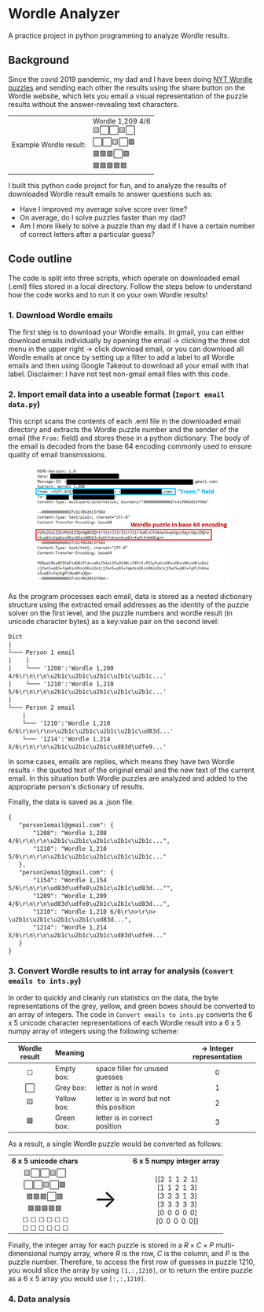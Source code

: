 # Wordle Analyzer
A practice project in python programming to analyze Wordle results.

## Background
Since the covid 2019 pandemic, my dad and I have been doing [NYT Wordle puzzles](https://www.nytimes.com/games/wordle/index.html) and sending each other the results using the share button on the Wordle website, which lets you email a visual representation of the puzzle results without the answer-revealing text characters.

<table align="center" border='0'>
    <tr>
        <td>Example Wordle result:</td>
        <td>Wordle 1,209 4/6  <br>🟨⬜⬜🟨⬜<br>⬜⬜🟨⬜🟩<br>🟩🟩🟩⬜🟩<br>🟩🟩🟩🟩🟩</td>
    </tr>

</table>

I built this python code project for fun, and to analyze the results of downloaded Wordle result emails to answer questions such as:
* Have I improved my average solve score over time?
* On average, do I solve puzzles faster than my dad?
* Am I more likely to solve a puzzle than my dad if I have a certain number of correct letters after a particular guess?

## Code outline
The code is split into three scripts, which operate on downloaded email (.eml) files stored in a local directory. Follow the steps below to understand how the code works and to run it on your own Wordle results!

### 1. Download Wordle emails

The first step is to download your Wordle emails. In gmail, you can either download emails individually by opening the email &rarr; clicking the three dot menu in the upper right &rarr; click download email, or you can download all Wordle emails at once by setting up a filter to add a label to all Wordle emails and then using Google Takeout to download all your email with that label. Disclaimer: I have not test non-gmail email files with this code.

### 2. Import email data into a useable format (`Import email data.py`)

 This script scans the contents of each .eml file in the downloaded email directory and extracts the Wordle puzzle number and the sender of the email (the `From:` field) and stores these in a python dictionary. The body of the email is decoded from the base 64 encoding commonly used to ensure quality of email transmissions. 

<div  style="text-align:center">
<img src="Misc/Screenshot of Wordle email.png" width="400"/>
</div>
 
 As the program processes each email, data is stored as a nested dictionary structure using the extracted email addresses as the identity of the puzzle solver on the first level, and the puzzle numbers and wordle result (in unicode character bytes) as a key:value pair on the second level:
 
 ```
Dict
|
└─── Person 1 email
|    |
|    └─── '1208':'Wordle 1,208 4/6\r\n\r\n\u2b1c\u2b1c\u2b1c\u2b1c\u2b1c...'
|    └─── '1210':'Wordle 1,210 5/6\r\n\r\n\u2b1c\u2b1c\u2b1c\u2b1c\u2b1c...'
|
└─── Person 2 email
     |
     └─── '1210':'Wordle 1,210 6/6\r\n>\r\n>\u2b1c\u2b1c\u2b1c\u2b1c\ud83d...'
     └─── '1214':'Wordle 1,214 X/6\r\n\r\n\u2b1c\u2b1c\u2b1c\ud83d\udfe9...'
 ```

 In some cases, emails are replies, which means they have two Wordle results - the quoted text of the original email and the new text of the current email. In this situation both Wordle puzzles are analyzed and added to the appropriate person's dictionary of results.
 
 Finally, the data is saved as a .json file.
 
 ```
{
    "person1email@gmail.com": {
        "1208": "Wordle 1,208 4/6\r\n\r\n\u2b1c\u2b1c\u2b1c\u2b1c\u2b1c...",
        "1210": "Wordle 1,210 5/6\r\n\r\n\u2b1c\u2b1c\u2b1c\u2b1c\u2b1c..."
    },
    "person2email@gmail.com": {
        "1154": "Wordle 1,154 5/6\r\n\r\n\ud83d\udfe8\u2b1c\u2b1c\ud83d..."",
        "1209": "Wordle 1,209 4/6\r\n\r\n\ud83d\udfe8\u2b1c\u2b1c\ud83d...",
        "1210": "Wordle 1,210 6/6\r\n>\r\n> \u2b1c\u2b1c\u2b1c\u2b1c\ud83d...",
        "1214": "Wordle 1,214 X/6\r\n\r\n\u2b1c\u2b1c\u2b1c\ud83d\udfe9..."
    }
}
 ```
 
### 3. Convert Wordle results to int array for analysis (`Convert emails to ints.py`)

In order to quickly and cleanly run statistics on the data, the byte representations of the grey, yellow, and green boxes should be converted to an array of integers. The code in `Convert emails to ints.py` converts the 6 x 5 unicode character representations of each Wordle result into a 6 x 5 numpy array of integers using the following scheme:

<div align="center">

| Wordle result | Meaning |  | &rarr; Integer representation |
| :---: | :--- | :--- | :---: |
|   &#9744;    | Empty box: | space filler for unused guesses | 0
| ⬜    | Grey box: | letter is not in word | 1
| 🟨 | Yellow box: | letter is in word but not this position | 2
| 🟩 | Green box: | letter is in correct position | 3

</div>

As a result, a single Wordle puzzle would be converted as follows:

<table align="center" style="background-color:rgba(0, 0, 0, 0);" border='0'>
    <tr style="text-align: center">
    <th align='center'> 6 x 5 unicode chars
    </th>
    <th>
    </th>
    <th align='center'> 6 x 5 numpy integer array
    </th>
    </tr>
    <tr>
    <td  align='center'>
            🟨⬜⬜🟨⬜<br>
            ⬜⬜🟨⬜🟩<br>
            🟩🟩🟩⬜🟩<br>
            🟩🟩🟩🟩🟩<br>
            &thinsp;&#9744; &#9744; &#9744; &#9744; &#9744; &#9744;<br>
            &thinsp;&#9744; &#9744; &#9744; &#9744; &#9744; &#9744;</td>
    <td  align='center' style="font-size: 50px;"> &rarr;
    </td>
    <td  align='center'>    
            [[2&thinsp; 1&thinsp; 1&thinsp; 2&thinsp; 1]<br>
            &nbsp;[1&thinsp; 1&thinsp; 2&thinsp; 1&thinsp; 3]<br>
            &nbsp;[3&thinsp; 3&thinsp; 3&thinsp; 1&thinsp; 3]<br>
            &nbsp;[3&thinsp; 3&thinsp; 3&thinsp; 3&thinsp; 3]<br>
            &nbsp;[0&thinsp; 0&thinsp; 0&thinsp; 0&thinsp; 0]<br>
            &nbsp;[0&thinsp; 0&thinsp; 0&thinsp; 0&thinsp; 0]]</td>
    </tr>

</table>

Finally, the integer array for each puzzle is stored in a $R \times C \times P$ multi-dimensional numpy array, where $R$ is the row, $C$ is the column, and $P$ is the puzzle number. Therefore, to access the first row of guesses in puzzle 1210, you would slice the array by using `[1,:,1210]`, or to return the entire puzzle as a 6 x 5 array you would use `[:,:,1210]`.


### 4. Data analysis
